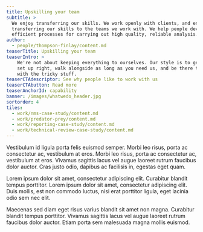 ```yaml
---
title: Upskilling your team
subtitle: >
  We enjoy transferring our skills. We work openly with clients, and enjoy
  transferring our skills to the teams we work with. We help people develop
  efficient processes for carrying out high quality, reliable analysis.
author: 
  - people/thompson-finlay/content.md
teaserTitle: Upskilling your team
teaserIntro: >
    We're not about keeping everything to ourselves. Our style is to get things
    set up right, walk alongside as long as you need us, and be there to help
    with the tricky stuff.
teaserCTAdescriptor: See why people like to work with us
teaserCTAbutton: Read more
teaserAnchorId: capability
banner: /images/whatwedo_header.jpg
sortorder: 4
tiles:
  - work/nms-case-study/content.md
  - work/predator-prey/content.md
  - work/reporting-case-study/content.md
  - work/technical-review-case-study/content.md
---
```

Vestibulum id ligula porta felis euismod semper. Morbi leo risus, porta ac consectetur ac, vestibulum at eros. Morbi leo risus, porta ac consectetur ac, vestibulum at eros. Vivamus sagittis lacus vel augue laoreet rutrum faucibus dolor auctor. Cras justo odio, dapibus ac facilisis in, egestas eget quam.

Lorem ipsum dolor sit amet, consectetur adipiscing elit. Curabitur blandit tempus porttitor. Lorem ipsum dolor sit amet, consectetur adipiscing elit. Duis mollis, est non commodo luctus, nisi erat porttitor ligula, eget lacinia odio sem nec elit.

Maecenas sed diam eget risus varius blandit sit amet non magna. Curabitur blandit tempus porttitor. Vivamus sagittis lacus vel augue laoreet rutrum faucibus dolor auctor. Etiam porta sem malesuada magna mollis euismod.